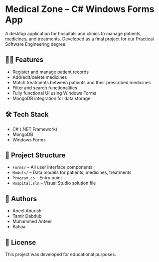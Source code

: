 
# Medical Zone – C# Windows Forms App

A desktop application for hospitals and clinics to manage patients, medicines, and treatments. Developed as a final project for our Practical Software Engineering degree.

## 👨‍⚕️ Features
- Register and manage patient records
- Add/edit/delete medicines
- Match treatments between patients and their prescribed medicines
- Filter and search functionalities
- Fully functional UI using Windows Forms
- MongoDB integration for data storage

## 🛠 Tech Stack
- C# (.NET Framework)
- MongoDB
- Windows Forms

## 📂 Project Structure
- `Forms/` – All user interface components
- `Models/` – Data models for patients, medicines, treatments
- `Program.cs` – Entry point
- `Hospital.sln` – Visual Studio solution file

## 👥 Authors
- Aneel Aburish
- Tamir Dabdub
- Muhammed Anteer
- Bahaa

## 📄 License
This project was developed for educational purposes.
